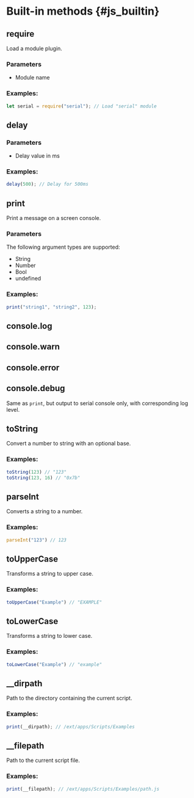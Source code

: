 # Built-in methods {#js_builtin}

## require
Load a module plugin.

### Parameters
- Module name

### Examples:
```js
let serial = require("serial"); // Load "serial" module
```

## delay
### Parameters
- Delay value in ms

### Examples:
```js
delay(500); // Delay for 500ms
```
## print
Print a message on a screen console.

### Parameters
The following argument types are supported:
- String
- Number
- Bool
- undefined

### Examples:
```js
print("string1", "string2", 123);
```

## console.log
## console.warn
## console.error
## console.debug
Same as `print`, but output to serial console only, with corresponding log level.

## toString
Convert a number to string with an optional base.

### Examples:
```js
toString(123) // "123"
toString(123, 16) // "0x7b"
```

## parseInt
Converts a string to a number.

### Examples:
```js
parseInt("123") // 123
```

## toUpperCase
Transforms a string to upper case.

### Examples:
```js
toUpperCase("Example") // "EXAMPLE"
```

## toLowerCase
Transforms a string to lower case.

### Examples:
```js
toLowerCase("Example") // "example"
```

## __dirpath
Path to the directory containing the current script.

### Examples:
```js
print(__dirpath); // /ext/apps/Scripts/Examples
```

## __filepath
Path to the current script file.

### Examples:
```js
print(__filepath); // /ext/apps/Scripts/Examples/path.js
```
